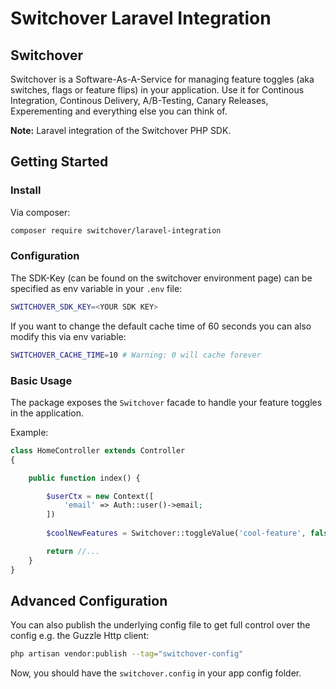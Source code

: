 # Switchover Laravel Integration

## Switchover

Switchover is a Software-As-A-Service for managing feature toggles (aka switches, flags or feature flips) in your application. Use it for Continous Integration, Continous Delivery, A/B-Testing, Canary Releases, Experementing and everything else you can think of.

__Note:__
Laravel integration of the Switchover PHP SDK. 

## Getting Started

### Install
Via composer:

```bash
composer require switchover/laravel-integration
```

### Configuration

The SDK-Key (can be found on the switchover environment page) can be specified as env variable in your `.env` file:

```bash
SWITCHOVER_SDK_KEY=<YOUR SDK KEY>
```

If you want to change the default cache time of 60 seconds you can also modify this via env variable:

```bash
SWITCHOVER_CACHE_TIME=10 # Warning: 0 will cache forever
```

### Basic Usage

The package exposes the `Switchover` facade to handle your feature toggles in the application. 

Example:
```php
class HomeController extends Controller
{

    public function index() {

        $userCtx = new Context([
            'email' => Auth::user()->email;
        ])
        
        $coolNewFeatures = Switchover::toggleValue('cool-feature', false, $userCtx);

        return //...
    }
}
```

## Advanced Configuration

You can also publish the underlying config file to get full control over the config e.g. the Guzzle Http client:

```bash
php artisan vendor:publish --tag="switchover-config"
```

Now, you should have the `switchover.config` in your app config folder.
